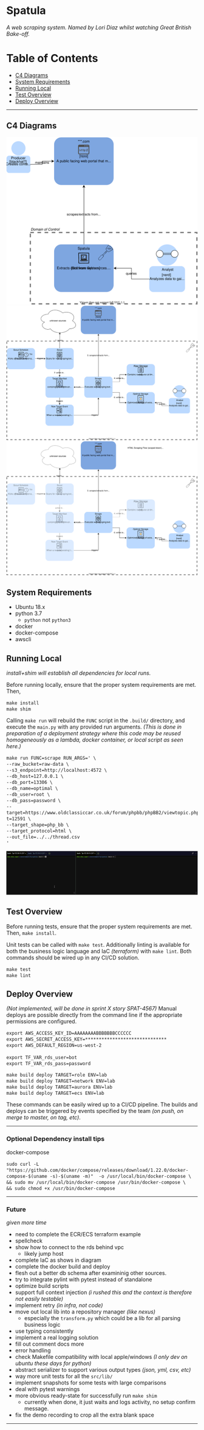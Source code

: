 # Spatula
_A web scraping system. Named by Lori Diaz whilst watching Great British Bake-off._

# Table of Contents

* [C4 Diagrams](#c4-diagrams)
* [System Requirements](#system-requirements)
* [Running Local](#running-local)
* [Test Overview](#test-overview)
* [Deploy Overview](#deploy-overview)

-----

## C4 Diagrams
![c4 context](./docs/c4-context.svg)
![c4 container](./docs/c4-container.svg)
![c4 container scoped](./docs/c4-container-scoped.svg)


## System Requirements
- Ubuntu 18.x
- python 3.7
  - `python` not `python3`
- docker
- docker-compose
- awscli

## Running Local
_install+shim will establish all dependencies for local runs._

Before running locally, ensure that the proper system requirements are met.
Then,
```
make install
make shim
```

Calling `make run` will rebuild the `FUNC` script in the `.build/` directory, 
and execute the `main.py` with any provided run arguments.
_(This is done in preparation of a deployment strategy where this code may be reused homogeneously as a lambda, docker container, or local script as seen here.)_

```
make run FUNC=scrape RUN_ARGS=' \
--raw_bucket=raw-data \
--s3_endpoint=http://localhost:4572 \
--db_host=127.0.0.1 \
--db_port=13306 \
--db_name=optimal \
--db_user=root \
--db_pass=password \
--target=https://www.oldclassiccar.co.uk/forum/phpbb/phpBB2/viewtopic.php?t=12591 \
--target_shape=php_bb \
--target_protocol=html \
--out_file=../../thread.csv
'
```

![c4 context](./docs/demo.gif)


## Test Overview
Before running tests, ensure that the proper system requirements are met. 
Then, `make install`.

Unit tests can be called with `make test`.
Additionally linting is available for both the business logic language and IaC _(terraform)_ with `make lint`.
Both commands should be wired up in any CI/CD solution.

```
make test
make lint
```


## Deploy Overview 
_(Not implemented, will be done in sprint X story SPAT-4567)_
Manual deploys are possible directly from the command line if the appropriate permissions are configured.

```
export AWS_ACCESS_KEY_ID=AAAAAAAABBBBBBBCCCCCC
export AWS_SECRET_ACCESS_KEY=******************************
export AWS_DEFAULT_REGION=us-west-2

export TF_VAR_rds_user=bot
export TF_VAR_rds_pass=password
```

```
make build deploy TARGET=role ENV=lab
make build deploy TARGET=network ENV=lab
make build deploy TARGET=aurora ENV=lab
make build deploy TARGET=ecs ENV=lab
```

These commands can be easily wired up to a CI/CD pipeline.
The builds and deploys can be triggered by events specified by the team _(on push, on merge to master, on tag, etc)_.


-----


### Optional Dependency install tips

docker-compose
```
sudo curl -L "https://github.com/docker/compose/releases/download/1.22.0/docker-compose-$(uname -s)-$(uname -m)"  -o /usr/local/bin/docker-compose \
&& sudo mv /usr/local/bin/docker-compose /usr/bin/docker-compose \
&& sudo chmod +x /usr/bin/docker-compose
```


-----


### Future
_given more time_

  - need to complete the ECR/ECS terraform example
  - spellcheck
  - show how to connect to the rds behind vpc
    - likely jump host
  - complete IaC as shows in diagram
  - complete the docker build and deploy
  - flesh out a better db schema after examininig other sources.
  - try to integrate pylint with pytest instead of standalone
  - optimize build scripts
  - support full context injection _(i rushed this and the context is therefore not easily testable)_
  - implement retry _(in infra, not code)_
  - move out local lib into a repository manager _(like nexus)_
    - especially the `transform.py` which could be a lib for all parsing business logic
  - use typing consistently
  - implement a real logging solution
  - fill out comment docs more
  - error handling
  - check Makefile compatibility with local apple/windows _(I only dev on ubuntu these days for python)_
  - abstract serializer to support various output types _(json, yml, csv, etc)_
  - way more unit tests for all the `src/lib/`
  - implement snapshots for some tests with large comparisons
  - deal with pytest warnings
  - more obvious ready-state for successfully run `make shim`
    - currently when done, it just waits and logs activity, no setup confirm message.
  - fix the demo recording to crop all the extra blank space

-----
